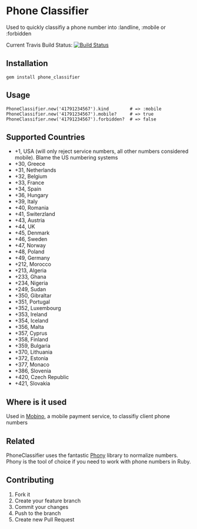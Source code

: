 Phone Classifier
================

Used to quickly classifiy a phone number into :landline, :mobile or :forbidden

Current Travis Build Status: [![Build Status](https://secure.travis-ci.org/mobino/phone_classifier.png?branch=master)](https://travis-ci.org/mobino/phone_classifier)

Installation
------------

    gem install phone_classifier

Usage
-----

    PhoneClassifier.new('41791234567').kind        # => :mobile
    PhoneClassifier.new('41791234567').mobile?     # => true
    PhoneClassifier.new('41791234567').forbidden?  # => false


Supported Countries
-------------------

* +1, USA (will only reject service numbers, all other numbers considered mobile). Blame the US numbering systems
* +30, Greece
* +31, Netherlands
* +32, Belgium
* +33, France
* +34, Spain
* +36, Hungary
* +39, Italy
* +40, Romania
* +41, Switerzland
* +43, Austria
* +44, UK
* +45, Denmark
* +46, Sweden
* +47, Norway
* +48, Poland
* +49, Germany
* +212, Morocco
* +213, Algeria
* +233, Ghana
* +234, Nigeria
* +249, Sudan
* +350, Gibraltar
* +351, Portugal
* +352, Luxembourg
* +353, Ireland
* +354, Iceland
* +356, Malta
* +357, Cyprus
* +358, Finland
* +359, Bulgaria
* +370, Lithuania
* +372, Estonia
* +377, Monaco
* +386, Slovenia
* +420, Czech Republic
* +421, Slovakia


Where is it used
----------------

Used in [Mobino](http://mobino.com), a mobile payment service, to classifiy client phone numbers

Related
-------

PhoneClassifier uses the fantastic [Phony](http://github.com/floere/phony.git) library to normalize numbers. Phony is
the tool of choice if you need to work with phone numbers in Ruby.

Contributing
------------

1. Fork it
2. Create your feature branch
3. Commit your changes
4. Push to the branch
5. Create new Pull Request
